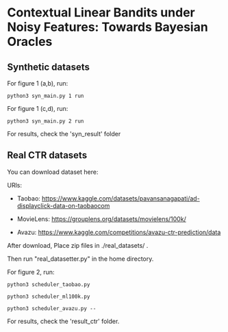 

# Contextual Linear Bandits under Noisy Features: Towards Bayesian Oracles


## Synthetic datasets

For figure 1 (a,b), run:

```
python3 syn_main.py 1 run
```

For figure 1 (c,d), run:

```
python3 syn_main.py 2 run
```

For results, check the 'syn_result' folder


## Real CTR datasets

You can download dataset here:

URls:

* Taobao: https://www.kaggle.com/datasets/pavansanagapati/ad-displayclick-data-on-taobaocom

* MovieLens: https://grouplens.org/datasets/movielens/100k/

* Avazu: https://www.kaggle.com/competitions/avazu-ctr-prediction/data 

After download, Place zip files in ./real_datasets/ .

Then run "real_datasetter.py" in the home directory.

For figure 2, run: 

```
python3 scheduler_taobao.py
```
```
python3 scheduler_ml100k.py
```
```
python3 scheduler_avazu.py --
```
For results, check the 'result_ctr' folder.
